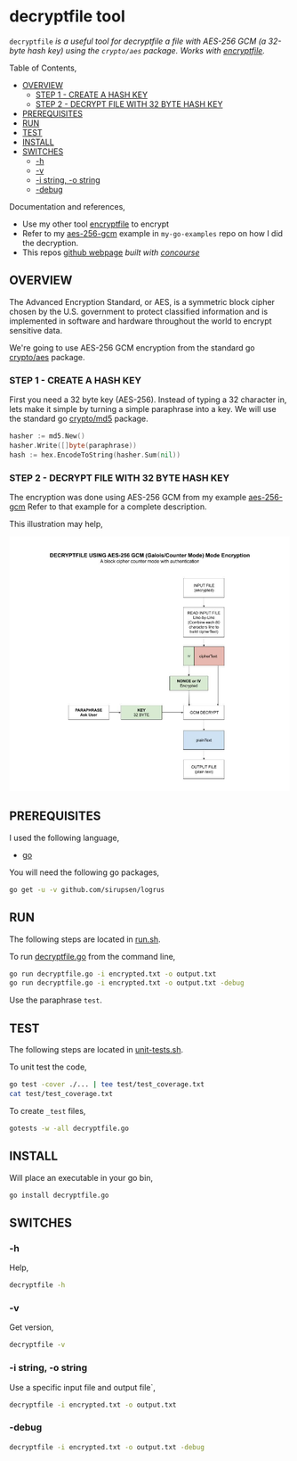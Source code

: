 # decryptfile tool

`decryptfile` _is a useful tool for
decryptfile a file with AES-256 GCM (a 32-byte hash key) using the `crypto/aes` package.
Works with
[encryptfile](https://github.com/JeffDeCola/my-go-tools/tree/master/cryptography-tools/encryptfile)._

Table of Contents,

* [OVERVIEW](https://github.com/JeffDeCola/my-go-tools/tree/master/cryptography-tools/decryptfile#overview)
  * [STEP 1 - CREATE A HASH KEY](https://github.com/JeffDeCola/my-go-tools/tree/master/cryptography-tools/decryptfile#step-1---create-a-hash-key)
  * [STEP 2 - DECRYPT FILE WITH 32 BYTE HASH KEY](https://github.com/JeffDeCola/my-go-tools/tree/master/cryptography-tools/decryptfile#step-2---decrypt-file-with-32-byte-hash-key)
* [PREREQUISITES](https://github.com/JeffDeCola/my-go-tools/tree/master/cryptography-tools/decryptfile#prerequisites)
* [RUN](https://github.com/JeffDeCola/my-go-tools/tree/master/cryptography-tools/decryptfile#run)
* [TEST](https://github.com/JeffDeCola/my-go-tools/tree/master/cryptography-tools/decryptfile#test)
* [INSTALL](https://github.com/JeffDeCola/my-go-tools/tree/master/cryptography-tools/decryptfile#install)
* [SWITCHES](https://github.com/JeffDeCola/my-go-tools/tree/master/cryptography-tools/decryptfile#switches)
  * [-h](https://github.com/JeffDeCola/my-go-tools/tree/master/cryptography-tools/decryptfile#-h)
  * [-v](https://github.com/JeffDeCola/my-go-tools/tree/master/cryptography-tools/decryptfile#-v)
  * [-i string, -o string](https://github.com/JeffDeCola/my-go-tools/tree/master/cryptography-tools/decryptfile#-i-string--o-string)
  * [-debug](https://github.com/JeffDeCola/my-go-tools/tree/master/cryptography-tools/decryptfile#-debug)

Documentation and references,

* Use my other tool
  [encryptfile](https://github.com/JeffDeCola/my-go-tools/tree/master/cryptography-tools/encryptfile)
  to encrypt
* Refer to my
  [aes-256-gcm](https://github.com/JeffDeCola/my-go-examples/tree/master/cryptography/symmetric-cryptography/aes-256-gcm)
  example in `my-go-examples` repo on how I did the decryption.
* This repos
  [github webpage](https://jeffdecola.github.io/my-go-tools/)
  _built with
  [concourse](https://github.com/JeffDeCola/my-go-tools/blob/master/ci-README.md)_

## OVERVIEW

The Advanced Encryption Standard, or AES, is a symmetric
block cipher chosen by the U.S. government to protect classified
information and is implemented in software and hardware throughout
the world to encrypt sensitive data.

We're going to use AES-256 GCM encryption from the standard go
[crypto/aes](https://golang.org/pkg/crypto/aes/)
package.

### STEP 1 - CREATE A HASH KEY

First you need a 32 byte key (AES-256).  Instead of typing a 32
character in, lets make it simple by turning a simple paraphrase into a key.
We will use the standard go
[crypto/md5](https://golang.org/pkg/crypto/md5/)
package.

```go
hasher := md5.New()
hasher.Write([]byte(paraphrase))
hash := hex.EncodeToString(hasher.Sum(nil))
```

### STEP 2 - DECRYPT FILE WITH 32 BYTE HASH KEY

The encryption was done using AES-256 GCM from my example
[aes-256-gcm](https://github.com/JeffDeCola/my-go-examples/tree/master/cryptography/symmetric-cryptography/aes-256-gcm)
Refer to that example for a complete description.

This illustration may help,

![IMAGE - decryptfile - IMAGE](../../docs/pics/decryptfile.jpg)

## PREREQUISITES

I used the following language,

* [go](https://github.com/JeffDeCola/my-cheat-sheets/tree/master/software/development/languages/go-cheat-sheet)

You will need the following go packages,

```bash
go get -u -v github.com/sirupsen/logrus
```

## RUN

The following steps are located in
[run.sh](https://github.com/JeffDeCola/my-go-tools/blob/master/cryptography-tools/decryptfile/run.sh).

To run
[decryptfile.go](https://github.com/JeffDeCola/my-go-tools/blob/master/cryptography-tools/decryptfile/decryptfile.go)
from the command line,

```bash
go run decryptfile.go -i encrypted.txt -o output.txt
go run decryptfile.go -i encrypted.txt -o output.txt -debug
```

Use the paraphrase `test`.

## TEST

The following steps are located in
[unit-tests.sh](https://github.com/JeffDeCola/my-go-tools/blob/master/cryptography-tools/decryptfile/test/unit-tests.sh).

To unit test the code,

```bash
go test -cover ./... | tee test/test_coverage.txt
cat test/test_coverage.txt
```

To create `_test` files,

```bash
gotests -w -all decryptfile.go
```

## INSTALL

Will place an executable in your go bin,

```bash
go install decryptfile.go
```

## SWITCHES

### -h

Help,

```bash
decryptfile -h
```

### -v

Get version,

```bash
decryptfile -v
```

### -i string, -o string

Use a specific input file and output file`,

```bash
decryptfile -i encrypted.txt -o output.txt
```

### -debug

```bash
decryptfile -i encrypted.txt -o output.txt -debug
```
